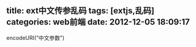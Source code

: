 title: ext中文传参乱码
tags: [extjs,乱码]
categories: web前端
date: 2012-12-05 18:09:17
---
encodeURI(“中文参数”)
